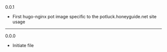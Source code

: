 0.0.1

* First hugo-nginx pot image specific to the potluck.honeyguide.net site usage

---

0.0.0

* Initiate file

